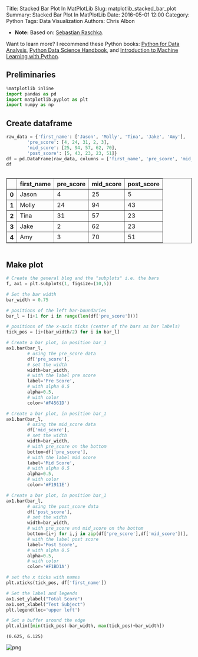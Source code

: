 Title: Stacked Bar Plot In MatPlotLib
Slug: matplotlib_stacked_bar_plot
Summary: Stacked Bar Plot In MatPlotLib
Date: 2016-05-01 12:00
Category: Python
Tags: Data Visualization
Authors: Chris Albon



- **Note:** Based on: [Sebastian Raschka](http://nbviewer.ipython.org/github/rasbt/matplotlib-gallery/blob/master/ipynb/barplots.ipynb).

Want to learn more? I recommend these Python books: [Python for Data Analysis](http://amzn.to/2ljV9wY), [Python Data Science Handbook](http://amzn.to/2m0mgMB), and [Introduction to Machine Learning with Python](http://amzn.to/2mjYiwK).

## Preliminaries


```python
%matplotlib inline
import pandas as pd
import matplotlib.pyplot as plt
import numpy as np
```

## Create dataframe


```python
raw_data = {'first_name': ['Jason', 'Molly', 'Tina', 'Jake', 'Amy'],
        'pre_score': [4, 24, 31, 2, 3],
        'mid_score': [25, 94, 57, 62, 70],
        'post_score': [5, 43, 23, 23, 51]}
df = pd.DataFrame(raw_data, columns = ['first_name', 'pre_score', 'mid_score', 'post_score'])
df
```




<div style="max-height:1000px;max-width:1500px;overflow:auto;">
<table border="1" class="dataframe">
  <thead>
    <tr style="text-align: right;">
      <th></th>
      <th>first_name</th>
      <th>pre_score</th>
      <th>mid_score</th>
      <th>post_score</th>
    </tr>
  </thead>
  <tbody>
    <tr>
      <th>0</th>
      <td> Jason</td>
      <td>  4</td>
      <td> 25</td>
      <td>  5</td>
    </tr>
    <tr>
      <th>1</th>
      <td> Molly</td>
      <td> 24</td>
      <td> 94</td>
      <td> 43</td>
    </tr>
    <tr>
      <th>2</th>
      <td>  Tina</td>
      <td> 31</td>
      <td> 57</td>
      <td> 23</td>
    </tr>
    <tr>
      <th>3</th>
      <td>  Jake</td>
      <td>  2</td>
      <td> 62</td>
      <td> 23</td>
    </tr>
    <tr>
      <th>4</th>
      <td>   Amy</td>
      <td>  3</td>
      <td> 70</td>
      <td> 51</td>
    </tr>
  </tbody>
</table>
</div>



## Make plot


```python
# Create the general blog and the "subplots" i.e. the bars
f, ax1 = plt.subplots(1, figsize=(10,5))

# Set the bar width
bar_width = 0.75

# positions of the left bar-boundaries
bar_l = [i+1 for i in range(len(df['pre_score']))]

# positions of the x-axis ticks (center of the bars as bar labels)
tick_pos = [i+(bar_width/2) for i in bar_l]

# Create a bar plot, in position bar_1
ax1.bar(bar_l,
        # using the pre_score data
        df['pre_score'],
        # set the width
        width=bar_width,
        # with the label pre score
        label='Pre Score',
        # with alpha 0.5
        alpha=0.5,
        # with color
        color='#F4561D')

# Create a bar plot, in position bar_1
ax1.bar(bar_l,
        # using the mid_score data
        df['mid_score'],
        # set the width
        width=bar_width,
        # with pre_score on the bottom
        bottom=df['pre_score'],
        # with the label mid score
        label='Mid Score',
        # with alpha 0.5
        alpha=0.5,
        # with color
        color='#F1911E')

# Create a bar plot, in position bar_1
ax1.bar(bar_l,
        # using the post_score data
        df['post_score'],
        # set the width
        width=bar_width,
        # with pre_score and mid_score on the bottom
        bottom=[i+j for i,j in zip(df['pre_score'],df['mid_score'])],
        # with the label post score
        label='Post Score',
        # with alpha 0.5
        alpha=0.5,
        # with color
        color='#F1BD1A')

# set the x ticks with names
plt.xticks(tick_pos, df['first_name'])

# Set the label and legends
ax1.set_ylabel("Total Score")
ax1.set_xlabel("Test Subject")
plt.legend(loc='upper left')

# Set a buffer around the edge
plt.xlim([min(tick_pos)-bar_width, max(tick_pos)+bar_width])
```




    (0.625, 6.125)




![png]({filename}/images/matplotlib_stacked_bar_plot/output_6_1.png)
